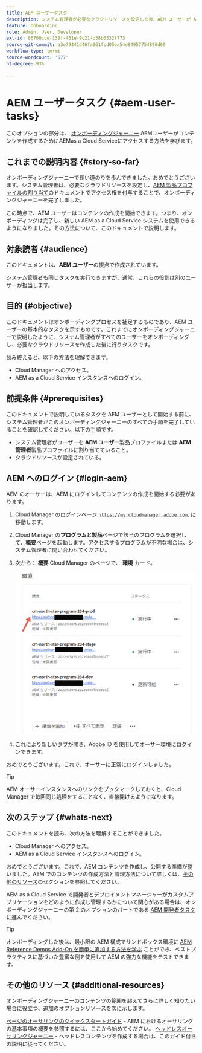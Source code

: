 ```yaml
---
title: AEM ユーザータスク
description: システム管理者が必要なクラウドリソースを設定した後、AEM ユーザーが AEM as a Cloud Service にアクセスしてコンテンツを作成する方法を説明します。
feature: Onboarding
role: Admin, User, Developer
exl-id: 86700cce-139f-451e-9c21-b38b6332f773
source-git-commit: a3e79441d46fa961fcd05ea54e84957754890d69
workflow-type: tm+mt
source-wordcount: '577'
ht-degree: 93%

---
```



# AEM ユーザータスク {#aem-user-tasks}

このオプションの部分は、 [オンボーディングジャーニー](overview.md) AEMユーザーがコンテンツを作成するためにAEMas a Cloud Serviceにアクセスする方法を学びます。

## これまでの説明内容 {#story-so-far}

オンボーディングジャーニーで長い道のりを歩んできました。おめでとうございます。システム管理者は、必要なクラウドリソースを設定し、[AEM 製品プロファイルの割り当て](assign-profiles-aem.md)のドキュメントでアクセス権を付与することで、オンボーディングジャーニーを完了しました。

この時点で、AEM ユーザーはコンテンツの作成を開始できます。つまり、オンボーディングは完了し、新しい AEM as a Cloud Service システムを使用できるようになりました。その方法について、このドキュメントで説明します。

## 対象読者 {#audience}

このドキュメントは、**AEM ユーザー**&#x200B;の視点で作成されています。

システム管理者も同じタスクを実行できますが、通常、これらの役割は別のユーザーが担当します。

## 目的 {#objective}

このドキュメントはオンボーディングプロセスを補足するものであり、AEM ユーザーの基本的なタスクを示すものです。これまでにオンボーディングジャーニーで説明したように、システム管理者がすべてのユーザーをオンボーディングし、必要なクラウドリソースを作成した後に行うタスクです。

読み終えると、以下の方法を理解できます。

* Cloud Manager へのアクセス。
* AEM as a Cloud Service インスタンスへのログイン。

## 前提条件 {#prerequisites}

このドキュメントで説明しているタスクを AEM ユーザーとして開始する前に、システム管理者がこのオンボーディングジャーニーのすべての手順を完了していることを確認してください。以下の手順です。

* システム管理者がユーザーを **AEM ユーザー**&#x200B;製品プロファイルまたは **AEM 管理者**&#x200B;製品プロファイルに割り当てていること。
* クラウドリソースが設定されている。

## AEM へのログイン {#login-aem}

AEM のオーサーは、AEM にログインしてコンテンツの作成を開始する必要があります。

1. Cloud Manager のログインページ [`https://my.cloudmanager.adobe.com`.](https://my.cloudmanager.adobe.com/) に移動します。

1. Cloud Manager の&#x200B;**プログラムと製品**&#x200B;ページで該当のプログラムを選択して、**概要**&#x200B;ページを起動します。アクセスするプログラムが不明な場合は、システム管理者に問い合わせてください。

1. 次から： **概要** Cloud Manager のページで、 **環境** カード。

   ![環境カード](/help/journey-onboarding/assets/author-environ.png)

1. これにより新しいタブが開き、Adobe ID を使用してオーサー環境にログインできます。

おめでとうございます。これで、オーサーに正常にログインしました。

>[!TIP]
>
>AEM オーサーインスタンスへのリンクをブックマークしておくと、Cloud Manager で毎回同じ処理をすることなく、直接開けるようになります。

## 次のステップ {#whats-next}

このドキュメントを読み、次の方法を理解することができました。

* Cloud Manager へのアクセス。
* AEM as a Cloud Service インスタンスへのログイン。

おめでとうございます。これで、AEM コンテンツを作成し、公開する準備が整いました。AEM でのコンテンツの作成方法と管理方法について詳しくは、[その他のリソース](#additional-resources)のセクションを参照してください。

AEM as a Cloud Service で開発者とデプロイメントマネージャーがカスタムアプリケーションをどのように作成し管理するかについて関心がある場合は、オンボーディングジャーニーの第 2 のオプションのパートである [AEM 開発者タスク](developers.md)に進んでください。

>[!TIP]
>
>オンボーディングした後は、最小限の AEM 構成でサンドボックス環境に [AEM Reference Demos Add-On を簡単に追加する方法を学ぶ](/help/journey-sites/demos-add-on/overview.md) ことができ、ベストプラクティスに基づいた豊富な例を使用して AEM の強力な機能をテストできます。

## その他のリソース {#additional-resources}

オンボーディングジャーニーのコンテンツの範囲を超えてさらに詳しく知りたい場合に役立つ、追加のオプションリソースを次に示します。

[ページのオーサリングのクイックスタートガイド](/help/sites-cloud/authoring/getting-started/quick-start.md) - AEM におけるオーサリングの基本事項の概要を参照するには、ここから始めてください。
[ヘッドレスオーサリングジャーニー](/help/journey-headless/author/overview.md) - ヘッドレスコンテンツを作成する場合は、このガイド付きの説明に従ってください。
